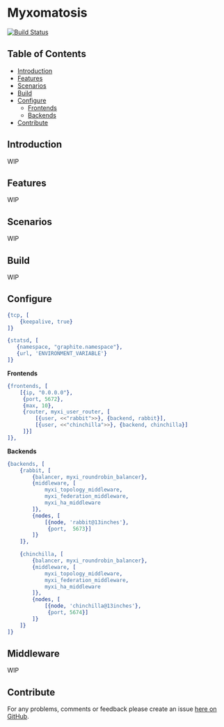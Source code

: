 Myxomatosis
===========

[![Build Status](https://secure.travis-ci.org/brendanhay/myxi.png)](http://travis-ci.org/brendanhay/myxi)

Table of Contents
-----------------

* [Introduction](#introduction)
* [Features](#features)
* [Scenarios](#scenarios)
* [Build](#build)
* [Configure](#configure)
    * [Frontends](#frontends)
    * [Backends](#backends)
* [Contribute](#contribute)


<a name="introduction" />

Introduction
------------

WIP


<a name="features" />

Features
------------

WIP


<a name="scenarios" />

Scenarios
------------

WIP


<a name="build" />

Build
------------

WIP


<a name="configure" />

Configure
------------

```erlang
{tcp, [
    {keepalive, true}
]}
```

```erlang
{statsd, [
   {namespace, "graphite.namespace"},
   {url, 'ENVIRONMENT_VARIABLE'}
]}
```

<a name="frontends" />

**Frontends**

```erlang
{frontends, [
    [{ip, "0.0.0.0"},
     {port, 5672},
     {max, 10},
     {router, myxi_user_router, [
         [{user, <<"rabbit">>}, {backend, rabbit}],
         [{user, <<"chinchilla">>}, {backend, chinchilla}]
     ]}]
]},
```

<a name="backends" />

**Backends**

```erlang
{backends, [
    {rabbit, [
        {balancer, myxi_roundrobin_balancer},
        {middleware, [
            myxi_topology_middleware,
            myxi_federation_middleware,
            myxi_ha_middleware
        ]},
        {nodes, [
            [{node, 'rabbit@13inches'},
             {port,  5673}]
        ]}
    ]},

    {chinchilla, [
        {balancer, myxi_roundrobin_balancer},
        {middleware, [
            myxi_topology_middleware,
            myxi_federation_middleware,
            myxi_ha_middleware
        ]},
        {nodes, [
            [{node, 'chinchilla@13inches'},
             {port, 5674}]
        ]}
    ]}
]}
```


<a name="middleware" />

Middleware
------------

WIP


<a name="contribute" />

Contribute
------------

For any problems, comments or feedback please create an issue [here on GitHub](github.com/brendanhay/myxi/issues).




